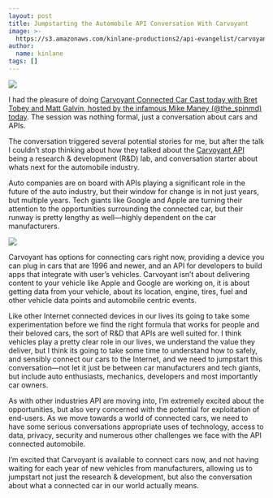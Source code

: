 ```yaml
---
layout: post
title: Jumpstarting the Automobile API Conversation With Carvoyant
image: >-
  https://s3.amazonaws.com/kinlane-productions2/api-evangelist/carvoyant/carvoyant-logo.png
author:
  name: kinlane
tags: []
---
```

[![](https://s3.amazonaws.com/kinlane-productions2/api-evangelist/carvoyant/carvoyant-logo.png)](http://www.carvoyant.com/ "Carvoyant")

I had the pleasure of doing [Carvoyant Connected Car Cast today with Bret Tobey and Matt Galvin, hosted by the infamous Mike Maney (@the\_spinmd) today](http://www.youtube.com/watch?v=cKWgzOjgAjM). The session was nothing formal, just a conversation about cars and APIs.

The conversation triggered several potential stories for me, but after the talk I couldn’t stop thinking about how they talked about the [Carvoyant API](http://www.carvoyant.com/ "Carvoyant") being a research & development (R&D) lab, and conversation starter about whats next for the automobile industry.

Auto companies are on board with APIs playing a significant role in the future of the auto industry, but their window for change is in not just years, but multiple years. Tech giants like Google and Apple are turning their attention to the opportunities surrounding the connected car, but their runway is pretty lengthy as well—highly dependent on the car manufacturers.

[![](https://s3.amazonaws.com/kinlane-productions2/api-evangelist/carvoyant/carvoyant-connected-car-cast.png)](http://www.youtube.com/watch?v=cKWgzOjgAjM "Carvoyant")

Carvoyant has options for connecting cars right now, providing a device you can plug in cars that are 1996 and newer, and an API for developers to build apps that integrate with user’s vehicles. Carvoyant isn’t about delivering content to your vehicle like Apple and Google are working on, it is about getting data from your vehicle, about its location, engine, tires, fuel and other vehicle data points and automobile centric events.

Like other Internet connected devices in our lives its going to take some experimentation before we find the right formula that works for people and their beloved cars, the sort of R&D that APIs are well suited for. I think vehicles play a pretty clear role in our lives, we understand the value they deliver, but I think its going to take some time to understand how to safely, and sensibly connect our cars to the Internet, and we need to jumpstart this conversation—not let it just be between car manufacturers and tech giants, but include auto enthusiasts, mechanics, developers and most importantly car owners.

As with other industries API are moving into, I’m extremely excited about the opportunities, but also very concerned with the potential for exploitation of end-users. As we move towards a world of connected cars, we need to have some serious conversations appropriate uses of technology, access to data, privacy, security and numerous other challenges we face with the API connected automobile.

I’m excited that Carvoyant is available to connect cars now, and not having waiting for each year of new vehicles from manufacturers, allowing us to jumpstart not just the research & development, but also the conversation about what a connected car in our world actually means.